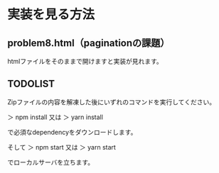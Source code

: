 # 実装を見る方法

## problem8.html（paginationの課題）
htmlファイルをそのままで開けますと実装が見れます。

## TODOLIST
Zipファイルの内容を解凍した後にいずれのコマンドを実行してください。

＞ npm install 
又は
＞ yarn install

で必須なdependencyをダウンロードします。


そして
＞ npm start
又は
＞ yarn start

でローカルサーバを立ちます。
